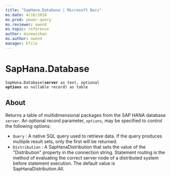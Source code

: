 ```yaml
---
title: "SapHana.Database | Microsoft Docs"
ms.date: 4/16/2018
ms.prod: power-query
ms.reviewer: owend
ms.topic: reference
author: minewiskan
ms.author: owend
manager: kfile
---
```

# SapHana.Database
<code>SapHana.Database(**server** as text, optional **options** as nullable record) as table</code>

## About
Returns a table of multidimensional packages from the SAP HANA database <code>server</code>. An optional record parameter, <code>options</code>, may be specified to control the following options: 
*  <code>Query</code> : A native SQL query used to retrieve data. If the query produces multiple result sets, only the first will be returned.
*  <code>Distribution</code> : A SapHanaDistribution that sets the value of the &quot;Distribution&quot; property in the connection string. Statement routing is the method of evaluating the correct server node of a distributed system before statement execution. The default value is SapHanaDistribution.All.
  
